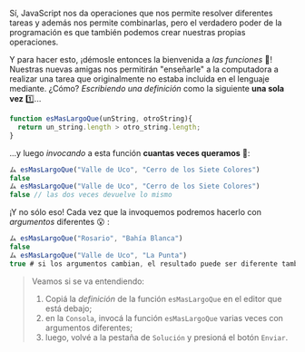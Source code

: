Sí, JavaScript nos da operaciones que nos permite resolver diferentes tareas y además nos permite combinarlas, pero el verdadero poder de la programación es que también podemos crear nuestras propias operaciones. 

Y para hacer esto, ¡démosle entonces la bienvenida a _las funciones_ :confetti_ball:! Nuestras nuevas amigas nos permitirán "enseñarle"  a la computadora a realizar una tarea que originalmente no estaba incluida en el lenguaje mediante. ¿Cómo? _Escribiendo una definición_ como la siguiente **una sola vez** :one:... 

```javascript
function esMasLargoQue(unString, otroString){
  return un_string.length > otro_string.length;
}
```

...y luego _invocando_ a esta función **cuantas veces queramos** :1234:: 

```javascript
ム esMasLargoQue("Valle de Uco", "Cerro de los Siete Colores")
false
ム esMasLargoQue("Valle de Uco", "Cerro de los Siete Colores")
false // las dos veces devuelve lo mismo
```

¡Y no sólo eso! Cada vez que la invoquemos podremos hacerlo con _argumentos_ diferentes :open_mouth: :

```javascript
ム esMasLargoQue("Rosario", "Bahía Blanca")
false
ム esMasLargoQue("Valle de Uco", "La Punta")
true # si los argumentos cambian, el resultado puede ser diferente también 
```

> Veamos si se va entendiendo: 
> 
>  1. Copiá la _definición_ de la función `esMasLargoQue` en el editor que está debajo;
>  2. en la `Consola`, invocá la función `esMasLargoQue` varias veces con argumentos diferentes; 
>  3. luego, volvé a la pestaña de `Solución` y presioná el botón `Enviar`.
